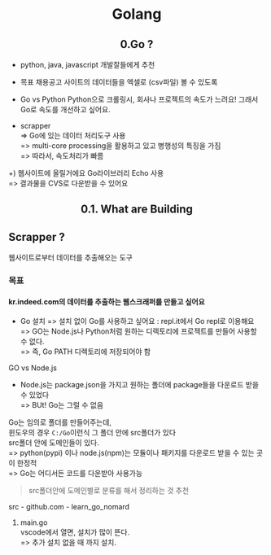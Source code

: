 <h1 align="center">
Golang
</h1> 
<h2 align="center">
  <strong>0.Go ?</strong><br>
</h2>

- python, java, javascript 개발잘들에게 추천
- 목표
  채용공고 사이트의 데이터들을 엑셀로 (csv파일) 볼 수 있도록

- Go vs Python
  Python으로 크롤링시, 회사나 프로젝트의 속도가 느려요!
  그래서 Go로 속도를 개선하고 싶어요.

- scrapper  
  => Go에 있는 데이터 처리도구 사용  
  => multi-core processing을 활용하고 있고 병행성의 특징을 가짐  
  => 따라서, 속도처리가 빠름

+) 웹사이트에 올릴거에요
Go라이브러리 Echo 사용  
=> 결과물을 CVS로 다운받을 수 있어요

<h2 align="center">
  <strong>0.1. What are Building</strong><br>
</h2>

## Scrapper ?

웹사이트로부터 데이터를 추출해오는 도구

### 목표

#### kr.indeed.com의 데이터를 추출하는 웹스크래퍼를 만들고 싶어요

- Go 설치
  => 설치 없이 Go를 사용하고 싶어요 : repl.it에서 Go repl로 이용해요  
  => GO는 Node.js나 Python처럼 원하는 디렉토리에 프로젝트를 만들어 사용할 수 없다.  
  => 즉, Go PATH 디렉토리에 저장되어야 함

GO vs Node.js

- Node.js는 package.json을 가지고 원하는 폴더에 package들을 다운로드 받을 수 있었다  
  => BUt! Go는 그럴 수 없음

Go는 임의로 폴더를 만들어주는데,  
윈도우의 경우 `C:/Go`이런식 그 폴더 안에 src폴더가 있다  
src폴더 안에 도메인들이 있다. \
=> python(pypi) 이나 node.js(npm)는 모듈이나 패키지를 다운로드 받을 수 있는 곳이 한정적 \
=> Go는 어디서든 코드를 다운받아 사용가능

> src폴더안에 도메인별로 분류를 해서 정리하는 것 추천

src - github.com - learn_go_nomard

1. main.go  
   vscode에서 열면, 설치가 많이 뜬다.  
   => 추가 설치 없을 때 까지 설치.
